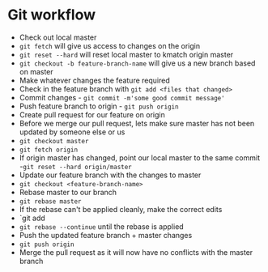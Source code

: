 # Git workflow

- Check out local master
- `git fetch` will give us access to changes on the origin
- `git reset --hard` will reset local master to kmatch origin master
- `git checkout -b feature-branch-name` will give us a new branch based on master
- Make whatever changes the feature required
- Check in the feature branch with `git add <files that changed>`
- Commit changes - `git commit -m'some good commit message'`
- Push feature branch to origin - `git push origin`
- Create pull request for our feature on origin
- Before we merge our pull request, lets make sure master has not been updated by someone else or us
- `git checkout master`
- `git fetch origin`
- If origin master has changed, point our local master to the same commit
-`git reset --hard origin/master`
- Update our feature branch with the changes to master
- `git checkout <feature-branch-name>`
- Rebase master to our branch
- `git rebase master`
- If the rebase can't be applied cleanly, make the correct edits
- `git add <file name>
- `git rebase --continue` until the rebase is applied
- Push the updated feature branch + master changes
- `git push origin`
- Merge the pull request as it will now have no conflicts with the master branch
